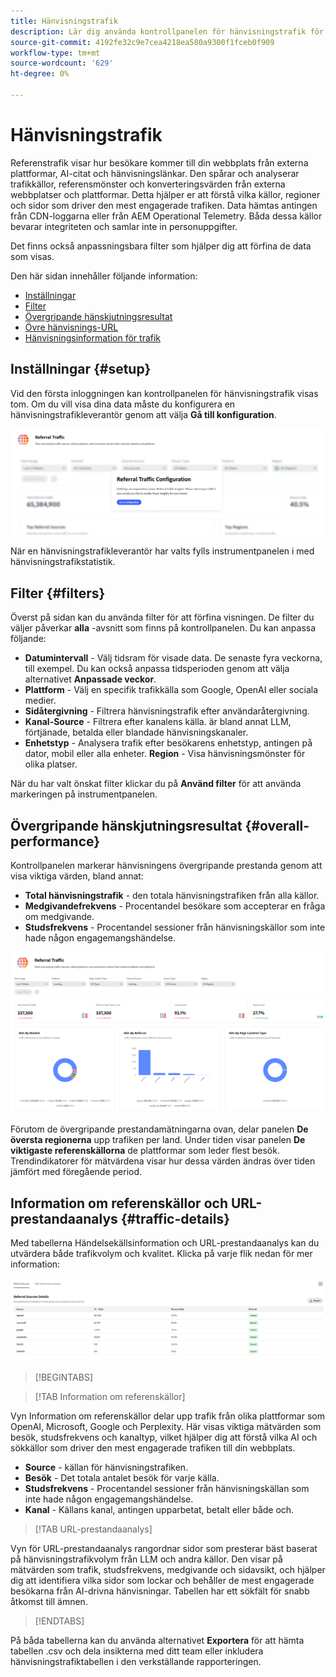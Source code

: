 ```yaml
---
title: Hänvisningstrafik
description: Lär dig använda kontrollpanelen för hänvisningstrafik för att se hur besökare kommer till din webbplats från externa plattformar, AI-citat och hänvisningslänkar.
source-git-commit: 4192fe32c9e7cea4218ea580a9300f1fceb0f909
workflow-type: tm+mt
source-wordcount: '629'
ht-degree: 0%

---
```



# Hänvisningstrafik

Referenstrafik visar hur besökare kommer till din webbplats från externa plattformar, AI-citat och hänvisningslänkar. Den spårar och analyserar trafikkällor, referensmönster och konverteringsvärden från externa webbplatser och plattformar. Detta hjälper er att förstå vilka källor, regioner och sidor som driver den mest engagerade trafiken. Data hämtas antingen från CDN-loggarna eller från AEM Operational Telemetry. Båda dessa källor bevarar integriteten och samlar inte in personuppgifter.

Det finns också anpassningsbara filter som hjälper dig att förfina de data som visas.

Den här sidan innehåller följande information:

* [Inställningar](#setup)
* [Filter](#filters)
* [Övergripande hänskjutningsresultat](#overall-performance)
* [Övre hänvisnings-URL](#top-referrals)
* [Hänvisningsinformation för trafik](#traffic-details)

## Inställningar {#setup}

Vid den första inloggningen kan kontrollpanelen för hänvisningstrafik visas tom. Om du vill visa dina data måste du konfigurera en hänvisningstrafikleverantör genom att välja **Gå till konfiguration**.

![Inställningar för hänskjutning](/help/dashboards/assets/referral-setup1.png)

<!--- 1. Select your Source (either CDN logs or AEM Operational Telemetry).
2. Enter a primary contact email.
3. Click **Request activation** to enable data ingestion. Hiding this until confirmation from PM-->

När en hänvisningstrafikleverantör har valts fylls instrumentpanelen i med hänvisningstrafikstatistik.

## Filter {#filters}

Överst på sidan kan du använda filter för att förfina visningen. De filter du väljer påverkar **alla** -avsnitt som finns på kontrollpanelen. Du kan anpassa följande:

* **Datumintervall** - Välj tidsram för visade data. De senaste fyra veckorna, till exempel. Du kan också anpassa tidsperioden genom att välja alternativet **Anpassade veckor**.
* **Plattform** - Välj en specifik trafikkälla som Google, OpenAI eller sociala medier.
* **Sidåtergivning** - Filtrera hänvisningstrafik efter användaråtergivning.
* **Kanal-Source** - Filtrera efter kanalens källa. är bland annat LLM, förtjänade, betalda eller blandade hänvisningskanaler.
* **Enhetstyp** - Analysera trafik efter besökarens enhetstyp, antingen på dator, mobil eller alla enheter.
  **Region** - Visa hänvisningsmönster för olika platser.

När du har valt önskat filter klickar du på **Använd filter** för att använda markeringen på instrumentpanelen.

## Övergripande hänskjutningsresultat {#overall-performance}

Kontrollpanelen markerar hänvisningens övergripande prestanda genom att visa viktiga värden, bland annat:

* **Total hänvisningstrafik** - den totala hänvisningstrafiken från alla källor.
* **Medgivandefrekvens** - Procentandel besökare som accepterar en fråga om medgivande.
* **Studsfrekvens** - Procentandel sessioner från hänvisningskällor som inte hade någon engagemangshändelse.

![Referenssida](/help/dashboards/assets/referral-traffic.png)

Förutom de övergripande prestandamätningarna ovan, delar panelen **De översta regionerna** upp trafiken per land. Under tiden visar panelen **De viktigaste referenskällorna** de plattformar som leder flest besök. Trendindikatorer för mätvärdena visar hur dessa värden ändras över tiden jämfört med föregående period.

<!--## Top Referral URLs {#top-referrals}

The Top Referral URLs list surfaces your site’s most visited pages from referrals.

![Top Referral URLs](/help/dashboards/assets/top-url.png)-->

## Information om referenskällor och URL-prestandaanalys {#traffic-details}

Med tabellerna Händelsekällsinformation och URL-prestandaanalys kan du utvärdera både trafikvolym och kvalitet. Klicka på varje flik nedan för mer information:

![Information om hänvisningstrafik](/help/dashboards/assets/traffic-details.png)

>[!BEGINTABS]

>[!TAB Information om referenskällor]

Vyn Information om referenskällor delar upp trafik från olika plattformar som OpenAI, Microsoft, Google och Perplexity. Här visas viktiga mätvärden som besök, studsfrekvens och kanaltyp, vilket hjälper dig att förstå vilka AI och sökkällor som driver den mest engagerade trafiken till din webbplats.

* **Source** - källan för hänvisningstrafiken.
* **Besök** - Det totala antalet besök för varje källa.
* **Studsfrekvens** - Procentandel sessioner från hänvisningskällan som inte hade någon engagemangshändelse.
* **Kanal** - Källans kanal, antingen upparbetat, betalt eller både och.

>[!TAB URL-prestandaanalys]

Vyn för URL-prestandaanalys rangordnar sidor som presterar bäst baserat på hänvisningstrafikvolym från LLM och andra källor. Den visar på mätvärden som trafik, studsfrekvens, medgivande och sidavsikt, och hjälper dig att identifiera vilka sidor som lockar och behåller de mest engagerade besökarna från AI-drivna hänvisningar. Tabellen har ett sökfält för snabb åtkomst till ämnen.

>[!ENDTABS]

På båda tabellerna kan du använda alternativet **Exportera** för att hämta tabellen .csv och dela insikterna med ditt team eller inkludera hänvisningstrafiktabellen i den verkställande rapporteringen.
